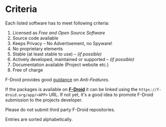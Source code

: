 # Criteria

Each listed software has to meet following criteria:

1. Licensed as *Free and Open Source Software*
1. Source code available
1. Keeps Privacy – No Advertisement, no Spyware!
1. No proprietary elements
1. Stable (at least stable to use) – *(if possible)*
1. Actively developed, maintained or supported – *(if possible)*
1. Documentation available (Project website etc.)
1. Free of charge

F-Droid provides good [guidance](https://f-droid.org/docs/Anti-Features/) on *Anti-Features*.

If the packages is available on [**F-Droid**](https://f-droid.org/) it can be linked using the `https://f-droid.org/app/<APP>` URL. If not yet, it's a good idea to promote F-Droid submission to the projects developer.

Please do not submit third party F-Droid repositories.

Entries are sorted alphabetically.
